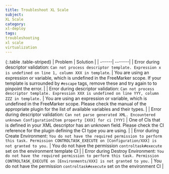 ```yaml
---
title: Troubleshoot XL Scale
subject:
XL Scale
category:
xl-deploy
tags:
troubleshooting
xl scale
virtualization
---
```


{:.table .table-striped}
| Problem | Solution |
| ------| -------|
| Error during descriptor validation: `Can not process descriptor template. Expression x is undefined on line 1, column XXX in template`. | You are using an expression or variable, which is undefined in the FreeMarker scope. If your template is surrounded by `#escape` tags, remove these and try again to to pinpoint the error. |
| Error during descriptor validation: `Can not process descriptor template. Expression XXX is undefined on line YYY, column ZZZ in template.` | You are using an expression or variable, which is undefined in the FreeMarker scope. Please check the manual of the appropriate plugin for the list of available variables and their types. |
| Error during descriptor validation: `Can not parse generated XML. Encountered unknown ConfigurationItem property [XXX] for ci [YYY]` | One of CIs that is defined in your XML descriptor has an unknown field. Please check the CI reference for the plugin defining the CI type you are using. |
| Error during Create Environment: `You do not have the required permission to perform this task. Permission CONTROLTASK_EXECUTE on [Configuration/XXX] is not granted to you.` | You do not have the permission `controltask#execute` set on the environment template CI |
| Error during Destroy Environment: `You do not have the required permission to perform this task. Permission CONTROLTASK_EXECUTE on [Environments/XXX] is not granted to you.` | You do not have the permission `controltask#execute` set on the environment CI |
